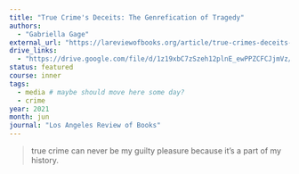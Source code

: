 ```yaml
---
title: "True Crime's Deceits: The Genrefication of Tragedy"
authors:
  - "Gabriella Gage"
external_url: "https://lareviewofbooks.org/article/true-crimes-deceits-the-genrefication-of-tragedy/"
drive_links:
  - "https://drive.google.com/file/d/1z19xbC7zSzeh12plnE_ewPPZCFCJjmVz/view?usp=drivesdk"
status: featured
course: inner
tags:
  - media # maybe should move here some day?
  - crime
year: 2021
month: jun
journal: "Los Angeles Review of Books"
---
```


> true crime can never be my guilty pleasure because it’s a part of my history.
